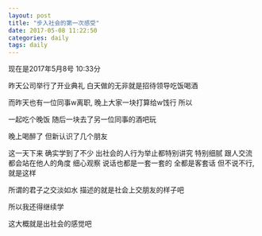 ```yaml
---
layout: post
title: "步入社会的第一次感受"
date: 2017-05-08 11:22:50
categories: daily
tags: daily
---
```


现在是2017年5月8号 10:33分

昨天公司举行了开业典礼
白天做的无非就是招待领导吃饭喝酒

而昨天也有一位同事w离职,
晚上大家一块打算给w饯行
所以

<!-- more -->

一起吃个晚饭
随后一块去了另一位同事的酒吧玩

晚上喝醉了
但新认识了几个朋友

这一天下来
确实学到了不少
出社会的人行为举止都特别讲究
特别细腻
跟人交流都会站在他人的角度
细心观察
说话也都是一套一套的
全都是客套话
但不说不行,就是这样

所谓的君子之交淡如水
描述的就是社会上交朋友的样子吧

所以我还得继续学

这大概就是出社会的感觉吧
